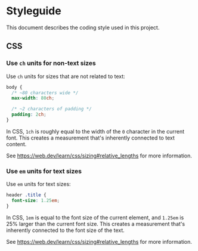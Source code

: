 # Styleguide

This document describes the coding style used in this project.

## CSS

### Use `ch` units for non-text sizes

Use `ch` units for sizes that are not related to text:

```css
body {
  /* ~80 characters wide */
  max-width: 80ch;

  /* ~2 characters of padding */
  padding: 2ch;
}
```

In CSS, `1ch` is roughly equal to the width of the `0` character in the current font. This creates a measurement that's inherently connected to  text content.

See <https://web.dev/learn/css/sizing#relative_lengths> for more information.

### Use `em` units for text sizes

Use `em` units for text sizes:

```css
header .title {
  font-size: 1.25em;
}
```

In CSS, `1em` is equal to the font size of the current element, and `1.25em` is 25% larger than the current font size. This creates a measurement that's inherently connected to the font size of the text.

See <https://web.dev/learn/css/sizing#relative_lengths> for more information.
